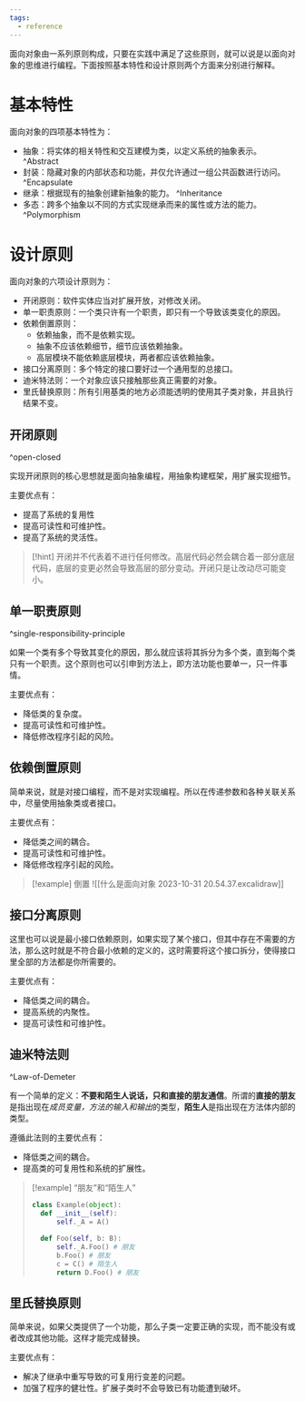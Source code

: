 ```yaml
---
tags:
  - reference
---
```

面向对象由一系列原则构成，只要在实践中满足了这些原则，就可以说是以面向对象的思维进行编程。下面按照基本特性和设计原则两个方面来分别进行解释。

# 基本特性

面向对象的四项基本特性为：

- 抽象：将实体的相关特性和交互建模为类，以定义系统的抽象表示。 ^Abstract
- 封装：隐藏对象的内部状态和功能，并仅允许通过一组公共函数进行访问。 ^Encapsulate
- 继承：根据现有的抽象创建新抽象的能力。 ^Inheritance
- 多态：跨多个抽象以不同的方式实现继承而来的属性或方法的能力。 ^Polymorphism

# 设计原则

面向对象的六项设计原则为：

- 开闭原则：软件实体应当对扩展开放，对修改关闭。
- 单一职责原则：一个类只许有一个职责，即只有一个导致该类变化的原因。 
- 依赖倒置原则：
	- 依赖抽象，而不是依赖实现。
	- 抽象不应该依赖细节，细节应该依赖抽象。
	- 高层模块不能依赖底层模块，两者都应该依赖抽象。
- 接口分离原则：多个特定的接口要好过一个通用型的总接口。
- 迪米特法则：一个对象应该只接触那些真正需要的对象。
- 里氏替换原则：所有引用基类的地方必须能透明的使用其子类对象，并且执行结果不变。

## 开闭原则 

^open-closed

实现开闭原则的核心思想就是面向抽象编程，用抽象构建框架，用扩展实现细节。

主要优点有：

- 提高了系统的复用性
- 提高可读性和可维护性。
- 提高了系统的灵活性。

> [!hint]
> 开闭并不代表着不进行任何修改。高层代码必然会耦合着一部分底层代码，底层的变更必然会导致高层的部分变动。开闭只是让改动尽可能变小。

## 单一职责原则

^single-responsibility-principle

如果一个类有多个导致其变化的原因，那么就应该将其拆分为多个类，直到每个类只有一个职责。这个原则也可以引申到方法上，即方法功能也要单一，只一件事情。

主要优点有：

- 降低类的复杂度。
- 提高可读性和可维护性。
- 降低修改程序引起的风险。

## 依赖倒置原则

简单来说，就是对接口编程，而不是对实现编程。所以在传递参数和各种关联关系中，尽量使用抽象类或者接口。

主要优点有：

- 降低类之间的耦合。
- 提高可读性和可维护性。
- 降低修改程序引起的风险。


> [!example] 倒置
> ![[什么是面向对象 2023-10-31 20.54.37.excalidraw]]

## 接口分离原则

这里也可以说是最小接口依赖原则，如果实现了某个接口，但其中存在不需要的方法，那么这时就是不符合最小依赖的定义的，这时需要将这个接口拆分，使得接口里全部的方法都是你所需要的。

主要优点有：

- 降低类之间的耦合。
- 提高系统的内聚性。
- 提高可读性和可维护性。

## 迪米特法则

^Law-of-Demeter

有一个简单的定义：**不要和陌生人说话，只和直接的朋友通信**。所谓的**直接的朋友**是指出现在*成员变量，方法的输入和输出*的类型，**陌生人**是指出现在方法体内部的类型。

遵循此法则的主要优点有：

- 降低类之间的耦合。
- 提高类的可复用性和系统的扩展性。

> [!example] “朋友”和“陌生人”
> ```python
> class Example(object):
> 	def __init__(self):
> 		self._A = A()
> 
> 	def Foo(self, b: B):
> 		self._A.Foo() # 朋友
> 		b.Foo() # 朋友
> 		c = C() # 陌生人
> 		return D.Foo() # 朋友
> ```

## 里氏替换原则

简单来说，如果父类提供了一个功能，那么子类一定要正确的实现，而不能没有或者改成其他功能。这样才能完成替换。

主要优点有：

- 解决了继承中重写导致的可复用行变差的问题。
- 加强了程序的健壮性。扩展子类时不会导致已有功能遭到破坏。